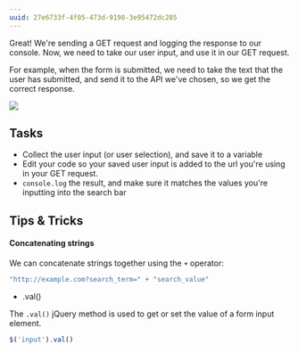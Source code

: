 ```yaml
---
uuid: 27e6733f-4f05-473d-9198-3e95472dc285
---
```


Great! We're sending a GET request and logging the response to our console. Now, we need to take our user input, and use it in our GET request.

For example, when the form is submitted, we need to take the text that the user has submitted, and send it to the API we've chosen, so we get the correct response.

![](https://cl.ly/041o0o3r2D0M/Image%202017-12-19%20at%204.46.47%20PM.png)




## Tasks

- Collect the user input (or user selection), and save it to a variable
- Edit your code so your saved user input is added to the url you're using in your GET request.
- `console.log` the result, and make sure it matches the values you're inputting into the search bar

## Tips & Tricks

#### Concatenating strings

We can concatenate strings together using the `+` operator:

```javascript
"http://example.com?search_term=" + "search_value"
```

- .val()

The `.val()` jQuery method is used to get or set the value of a form input element.

```javascript
$('input').val()
```
